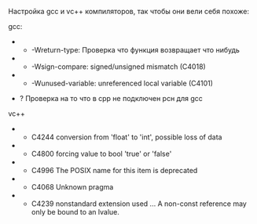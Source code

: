Настройка gcc и vc++ компиляторов, так чтобы они вели себя похоже:

gcc:
  * + -Wreturn-type: Проверка что функция возвращает что нибудь
  * + -Wsign-compare: signed/unsigned mismatch (C4018)
  * + -Wunused-variable: unreferenced local variable (C4101)

  * ? Проверка на то что в срр не подключен рсн для gcc

vc++
  * - C4244 conversion from 'float' to 'int', possible loss of data
  * - С4800 forcing value to bool 'true' or 'false'
  * - C4996 The POSIX name for this item is deprecated
  * - C4068 Unknown pragma
  * + C4239 nonstandard extension used ... A non-const reference may only be bound to an lvalue.
